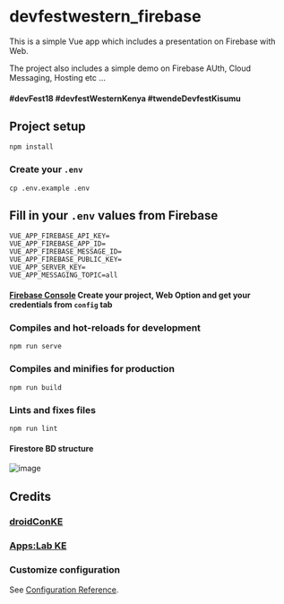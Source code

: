# devfestwestern_firebase
This is a simple Vue app which includes a presentation on Firebase with Web.

The project also includes a simple demo on Firebase AUth, Cloud Messaging, Hosting etc ...

#### #devFest18 #devfestWesternKenya #twendeDevfestKisumu

## Project setup
```
npm install
```

### Create your `.env`

```
cp .env.example .env
```

## Fill in your `.env` values from Firebase
```
VUE_APP_FIREBASE_API_KEY=
VUE_APP_FIREBASE_APP_ID=
VUE_APP_FIREBASE_MESSAGE_ID=
VUE_APP_FIREBASE_PUBLIC_KEY=
VUE_APP_SERVER_KEY=
VUE_APP_MESSAGING_TOPIC=all
```
#### [Firebase Console](https://console.firebase.google.com/) Create your project, Web Option and get your credentials from `config` tab


### Compiles and hot-reloads for development
```
npm run serve
```

### Compiles and minifies for production
```
npm run build
```

### Lints and fixes files
```
npm run lint
```

#### Firestore BD structure
![image](https://devfest-11a68.firebaseapp.com/assets/images/db.png)


## Credits 

### [droidConKE](https://droidcon.co.ke)

### [Apps:Lab KE](https://appslab.co.ke)

### Customize configuration
See [Configuration Reference](https://cli.vuejs.org/config/).
